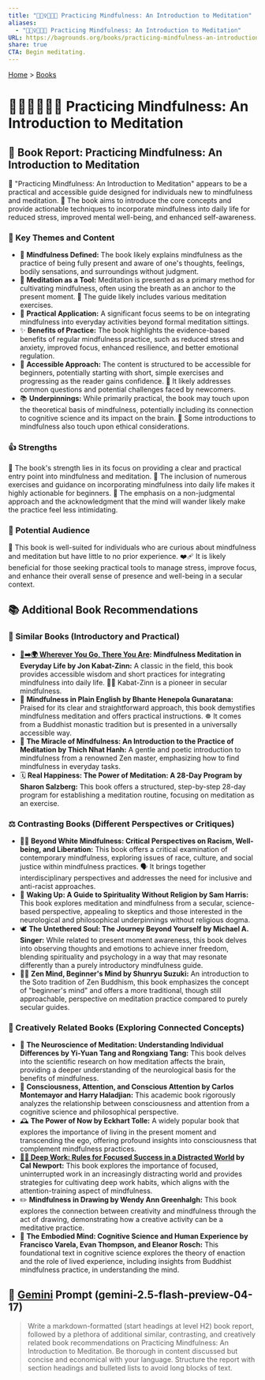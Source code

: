 ```yaml
---
title: "🧘🏼‍♀️👩🏼‍🏫 Practicing Mindfulness: An Introduction to Meditation"
aliases:
  - "🧘🏼‍♀️👩🏼‍🏫 Practicing Mindfulness: An Introduction to Meditation"
URL: https://bagrounds.org/books/practicing-mindfulness-an-introduction-to-meditation
share: true
CTA: Begin meditating.
---
```

[Home](../index.md) > [Books](./index.md)  
# 🧘🏼‍♀️👩🏼‍🏫 Practicing Mindfulness: An Introduction to Meditation  
## 📖 Book Report: Practicing Mindfulness: An Introduction to Meditation  
  
🧘 "Practicing Mindfulness: An Introduction to Meditation" appears to be a practical and accessible guide designed for individuals new to mindfulness and meditation. 📖 The book aims to introduce the core concepts and provide actionable techniques to incorporate mindfulness into daily life for reduced stress, improved mental well-being, and enhanced self-awareness.  
  
### 🔑 Key Themes and Content  
  
* 🧠 **Mindfulness Defined:** The book likely explains mindfulness as the practice of being fully present and aware of one's thoughts, feelings, bodily sensations, and surroundings without judgment.  
* 🧘 **Meditation as a Tool:** Meditation is presented as a primary method for cultivating mindfulness, often using the breath as an anchor to the present moment. 🧘 The guide likely includes various meditation exercises.  
* 🌱 **Practical Application:** A significant focus seems to be on integrating mindfulness into everyday activities beyond formal meditation sittings.  
* ✨ **Benefits of Practice:** The book highlights the evidence-based benefits of regular mindfulness practice, such as reduced stress and anxiety, improved focus, enhanced resilience, and better emotional regulation.  
* 🤝 **Accessible Approach:** The content is structured to be accessible for beginners, potentially starting with short, simple exercises and progressing as the reader gains confidence. 🤔 It likely addresses common questions and potential challenges faced by newcomers.  
* 📚 **Underpinnings:** While primarily practical, the book may touch upon the theoretical basis of mindfulness, potentially including its connection to cognitive science and its impact on the brain. 📜 Some introductions to mindfulness also touch upon ethical considerations.  
  
### 👍 Strengths  
  
💪 The book's strength lies in its focus on providing a clear and practical entry point into mindfulness and meditation. 📝 The inclusion of numerous exercises and guidance on incorporating mindfulness into daily life makes it highly actionable for beginners. 🧘 The emphasis on a non-judgmental approach and the acknowledgment that the mind will wander likely make the practice feel less intimidating.  
  
### 🎯 Potential Audience  
  
👤 This book is well-suited for individuals who are curious about mindfulness and meditation but have little to no prior experience. ❤️‍🩹 It is likely beneficial for those seeking practical tools to manage stress, improve focus, and enhance their overall sense of presence and well-being in a secular context.  
  
## 📚 Additional Book Recommendations  
  
### 📖 Similar Books (Introductory and Practical)  
  
* **[👣➡️🌍 Wherever You Go, There You Are](./wherever-you-go-there-you-are.md): Mindfulness Meditation in Everyday Life by Jon Kabat-Zinn:** A classic in the field, this book provides accessible wisdom and short practices for integrating mindfulness into daily life. 👨‍🏫 Kabat-Zinn is a pioneer in secular mindfulness.  
* 📝 **Mindfulness in Plain English by Bhante Henepola Gunaratana:** Praised for its clear and straightforward approach, this book demystifies mindfulness meditation and offers practical instructions. ☸️ It comes from a Buddhist monastic tradition but is presented in a universally accessible way.  
* 🌸 **The Miracle of Mindfulness: An Introduction to the Practice of Meditation by Thich Nhat Hanh:** A gentle and poetic introduction to mindfulness from a renowned Zen master, emphasizing how to find mindfulness in everyday tasks.  
* 🗓️ **Real Happiness: The Power of Meditation: A 28-Day Program by Sharon Salzberg:** This book offers a structured, step-by-step 28-day program for establishing a meditation routine, focusing on meditation as an exercise.  
  
### ⚖️ Contrasting Books (Different Perspectives or Critiques)  
  
* ✊🏾 **Beyond White Mindfulness: Critical Perspectives on Racism, Well-being, and Liberation:** This book offers a critical examination of contemporary mindfulness, exploring issues of race, culture, and social justice within mindfulness practices. 🗣️ It brings together interdisciplinary perspectives and addresses the need for inclusive and anti-racist approaches.  
* 🧠 **Waking Up: A Guide to Spirituality Without Religion by Sam Harris:** This book explores meditation and mindfulness from a secular, science-based perspective, appealing to skeptics and those interested in the neurological and philosophical underpinnings without religious dogma.  
* 🕊️ **The Untethered Soul: The Journey Beyond Yourself by Michael A. Singer:** While related to present moment awareness, this book delves into observing thoughts and emotions to achieve inner freedom, blending spirituality and psychology in a way that may resonate differently than a purely introductory mindfulness guide.  
* 🧘‍♀️ **Zen Mind, Beginner's Mind by Shunryu Suzuki:** An introduction to the Soto tradition of Zen Buddhism, this book emphasizes the concept of "beginner's mind" and offers a more traditional, though still approachable, perspective on meditation practice compared to purely secular guides.  
  
### 🎨 Creatively Related Books (Exploring Connected Concepts)  
  
* 🔬 **The Neuroscience of Meditation: Understanding Individual Differences by Yi-Yuan Tang and Rongxiang Tang:** This book delves into the scientific research on how meditation affects the brain, providing a deeper understanding of the neurological basis for the benefits of mindfulness.  
* 🤔 **Consciousness, Attention, and Conscious Attention by Carlos Montemayor and Harry Haladjian:** This academic book rigorously analyzes the relationship between consciousness and attention from a cognitive science and philosophical perspective.  
* 🕰️ **The Power of Now by Eckhart Tolle:** A widely popular book that explores the importance of living in the present moment and transcending the ego, offering profound insights into consciousness that complement mindfulness practices.  
* **[🤿💼 Deep Work: Rules for Focused Success in a Distracted World](./deep-work.md) by Cal Newport:** This book explores the importance of focused, uninterrupted work in an increasingly distracting world and provides strategies for cultivating deep work habits, which aligns with the attention-training aspect of mindfulness.  
* ✏️ **Mindfulness in Drawing by Wendy Ann Greenhalgh:** This book explores the connection between creativity and mindfulness through the act of drawing, demonstrating how a creative activity can be a meditative practice.  
* 🧠 **The Embodied Mind: Cognitive Science and Human Experience by Francisco Varela, Evan Thompson, and Eleanor Rosch:** This foundational text in cognitive science explores the theory of enaction and the role of lived experience, including insights from Buddhist mindfulness practice, in understanding the mind.  
  
## 💬 [Gemini](../software/gemini.md) Prompt (gemini-2.5-flash-preview-04-17)  
> Write a markdown-formatted (start headings at level H2) book report, followed by a plethora of additional similar, contrasting, and creatively related book recommendations on Practicing Mindfulness: An Introduction to Meditation. Be thorough in content discussed but concise and economical with your language. Structure the report with section headings and bulleted lists to avoid long blocks of text.
